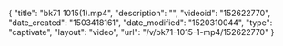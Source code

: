 {
    "title": "bk71 1015(1).mp4",
    "description": "",
    "videoid": "152622770",
    "date_created": "1503418161",
    "date_modified": "1520310044",
    "type": "captivate",
    "layout": "video",
    "url": "\/v\/bk71-1015-1-mp4\/152622770"
}